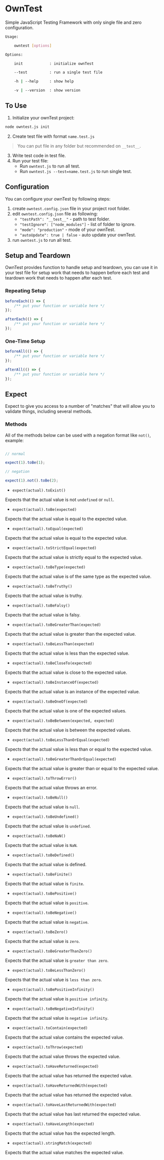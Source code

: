 
# OwnTest

Simple JavaScript Testing Framework with only single file and zero configuration.

```bash
Usage:

	owntest [options]

Options:

	init            : initialize ownTest

	--test          : run a single test file

	-h | --help     : show help

	-v | --version  : show version
```

## To Use
1. Initialize your ownTest project:
```bash
node owntest.js init
```
2. Create test file with format `name.test.js`

> You can put file in any folder but recommended on `__test__`.

3. Write test code in test file.
4. Run your test file:
  	- Run `owntest.js` to run all test.
  	- Run `owntest.js --test=name.test.js` to run single test.

## Configuration
You can configure your ownTest by following steps:
1. create `owntest.config.json` file in your project root folder.
2. edit `owntest.config.json` file as following:
	- `"testPath": "__test__"` - path to test folder.
	- `"testIgnore": ["node_modules"]` - list of folder to ignore.
	- `"mode": "production"` - mode of your ownTest.
	- `"autoUpdate": true | false` - auto update your ownTest.
3. run `owntest.js` to run all test.


## Setup and Teardown
OwnTest provides function to handle setup and teardown, you can use it in your test file for setup work that needs to happen before each test and teardown work that needs to happen after each test.

### Repeating Setup
```js
beforeEach(() => {
	/** put your function or variable here */
});

afterEach(() => {
	/** put your function or variable here */
});
```

### One-Time Setup
```js
beforeAll(() => {
	/** put your function or variable here */
});

afterAll(() => {
	/** put your function or variable here */
});
```

## Expect

Expect to give you access to a number of "matches" that will allow you to validate things, including several methods.


### Methods

All of the methods below can be used with a negation format like `not()`, example:

```js

// normal

expect(1).toBe(1);

// negation

expect(1).not().toBe(2);

```

- `expect(actual).toExist()`

Expects that the actual value is not `undefined` or `null`.

- `expect(actual).toBe(expected)`

Expects that the actual value is equal to the expected value.

- `expect(actual).toEqual(expected)`

Expects that the actual value is equal to the expected value.

- `expect(actual).toStrictEqual(expected)`

Expects that the actual value is strictly equal to the expected value.

- `expect(actual).toBeType(expected)`

Expects that the actual value is of the same type as the expected value.

- `expect(actual).toBeTruthy()`

Expects that the actual value is truthy.

- `expect(actual).toBeFalsy()`

Expects that the actual value is falsy.

- `expect(actual).toBeGreaterThan(expected)`

Expects that the actual value is greater than the expected value.

- `expect(actual).toBeLessThan(expected)`

Expects that the actual value is less than the expected value.

- `expect(actual).toBeCloseTo(expected)`

Expects that the actual value is close to the expected value.

- `expect(actual).toBeInstanceOf(expected)`

Expects that the actual value is an instance of the expected value.

- `expect(actual).toBeOneOf(expected)`

Expects that the actual value is one of the expected values.

- `expect(actual).toBeBetween(expected, expected)`

Expects that the actual value is between the expected values.

- `expect(actual).toBeLessThanOrEqual(expected)`

Expects that the actual value is less than or equal to the expected value.

- `expect(actual).toBeGreaterThanOrEqual(expected)`

Expects that the actual value is greater than or equal to the expected value.

- `expect(actual).toThrowError()`

Expects that the actual value throws an error.

- `expect(actual).toBeNull()`

Expects that the actual value is `null`.

- `expect(actual).toBeUndefined()`

Expects that the actual value is `undefined`.

- `expect(actual).toBeNaN()`

Expects that the actual value is `NaN`.

- `expect(actual).toBeDefined()`

Expects that the actual value is defined.

- `expect(actual).toBeFinite()`

Expects that the actual value is `finite`.

- `expect(actual).toBePositive()`

Expects that the actual value is `positive`.

- `expect(actual).toBeNegative()`

Expects that the actual value is `negative`.

- `expect(actual).toBeZero()`

Expects that the actual value is `zero`.

- `expect(actual).toBeGreaterThanZero()`

Expects that the actual value is `greater than zero`.

- `expect(actual).toBeLessThanZero()`

Expects that the actual value is `less than zero`.

- `expect(actual).toBePositiveInfinity()`

Expects that the actual value is `positive infinity`.

- `expect(actual).toBeNegativeInfinity()`

Expects that the actual value is `negative infinity`.

- `expect(actual).toContain(expected)`

Expects that the actual value contains the expected value.

- `expect(actual).toThrow(expected)`

Expects that the actual value throws the expected value.

- `expect(actual).toHaveReturned(expected)`

Expects that the actual value has returned the expected value.

- `expect(actual).toHaveReturnedWith(expected)`

Expects that the actual value has returned the expected value.

- `expect(actual).toHaveLastReturnedWith(expected)`

Expects that the actual value has last returned the expected value.

- `expect(actual).toHaveLength(expected)`

Expects that the actual value has the expected length.

- `expect(actual).stringMatch(expected)`

Expects that the actual value matches the expected value.